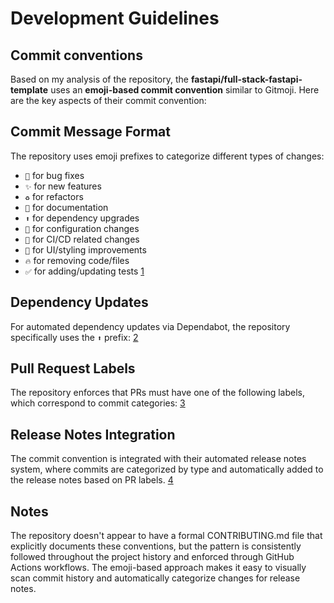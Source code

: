 # Development Guidelines

## Commit conventions




Based on my analysis of the repository, the **fastapi/full-stack-fastapi-template** uses an **emoji-based commit convention** similar to Gitmoji. Here are the key aspects of their commit convention:

## Commit Message Format

The repository uses emoji prefixes to categorize different types of changes:

* `🐛` for bug fixes
* `✨` for new features  
* `♻️` for refactors
* `📝` for documentation
* `⬆` for dependency upgrades
* `🔧` for configuration changes
* `👷` for CI/CD related changes
* `🎨` for UI/styling improvements
* `🔥` for removing code/files
* `✅` for adding/updating tests [1](#0-0) 

## Dependency Updates

For automated dependency updates via Dependabot, the repository specifically uses the `⬆` prefix: [2](#0-1) 

## Pull Request Labels

The repository enforces that PRs must have one of the following labels, which correspond to commit categories: [3](#0-2) 

## Release Notes Integration

The commit convention is integrated with their automated release notes system, where commits are categorized by type and automatically added to the release notes based on PR labels. [4](#0-3) 

## Notes

The repository doesn't appear to have a formal CONTRIBUTING.md file that explicitly documents these conventions, but the pattern is consistently followed throughout the project history and enforced through GitHub Actions workflows. The emoji-based approach makes it easy to visually scan commit history and automatically categorize changes for release notes.
